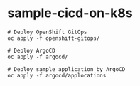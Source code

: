 # sample-cicd-on-k8s

``` /bin/bash
# Deploy OpenShift GitOps
oc apply -f openshift-gitops/

# Deploy ArgoCD
oc apply -f argocd/

# Deploy sample application by ArgoCD
oc apply -f argocd/applocations
```
